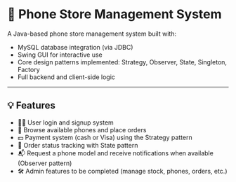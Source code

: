 # 📱 Phone Store Management System

A Java-based phone store management system built with:
- MySQL database integration (via JDBC)
- Swing GUI for interactive use
- Core design patterns implemented: Strategy, Observer, State, Singleton, Factory
- Full backend and client-side logic

---

## 💡 Features

- 🧑‍💻 User login and signup system
- 📱 Browse available phones and place orders
- 💵 Payment system (cash or Visa) using the Strategy pattern
- 🔁 Order status tracking with State pattern
- 📬 Request a phone model and receive notifications when available (Observer pattern)
- 🛠️ Admin features to be completed (manage stock, phones, orders, etc.)
